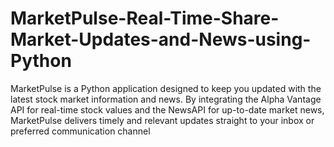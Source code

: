 # MarketPulse-Real-Time-Share-Market-Updates-and-News-using-Python
MarketPulse is a Python application designed to keep you updated with the latest stock market information and news. By integrating the Alpha Vantage API for real-time stock values and the NewsAPI for up-to-date market news, MarketPulse delivers timely and relevant updates straight to your inbox or preferred communication channel
